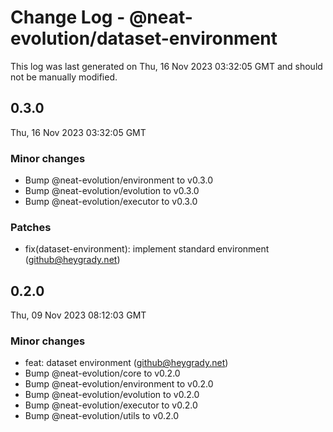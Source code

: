 # Change Log - @neat-evolution/dataset-environment

This log was last generated on Thu, 16 Nov 2023 03:32:05 GMT and should not be manually modified.

<!-- Start content -->

## 0.3.0

Thu, 16 Nov 2023 03:32:05 GMT

### Minor changes

- Bump @neat-evolution/environment to v0.3.0
- Bump @neat-evolution/evolution to v0.3.0
- Bump @neat-evolution/executor to v0.3.0

### Patches

- fix(dataset-environment): implement standard environment (github@heygrady.net)

## 0.2.0

Thu, 09 Nov 2023 08:12:03 GMT

### Minor changes

- feat: dataset environment (github@heygrady.net)
- Bump @neat-evolution/core to v0.2.0
- Bump @neat-evolution/environment to v0.2.0
- Bump @neat-evolution/evolution to v0.2.0
- Bump @neat-evolution/executor to v0.2.0
- Bump @neat-evolution/utils to v0.2.0
